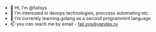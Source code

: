 - 👋 Hi, I’m @failsys
- 👀 I’m interested in devops technologies, proccess automating etc.
- 🌱 I’m currently learning golang as a second programmint language
- 📫 you can reach me by email - fail.sys@yandex.ru

<!---
failsys/failsys is a ✨ special ✨ repository because its `README.md` (this file) appears on your GitHub profile.
You can click the Preview link to take a look at your changes.
--->

